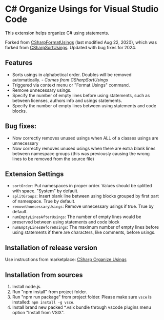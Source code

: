 # C# Organize Usings for Visual Studio Code

This extension helps organize C# using statements.

Forked from [CSharpFormatUsings](https://marketplace.visualstudio.com/items?itemName=gaoshan0621.csharp-format-usings) (last modified Aug 22, 2020), which was forked from [CSharpSortUsings](https://marketplace.visualstudio.com/items?itemName=jongrant.csharpsortusings).  Updated with bug fixes for 2024.

## Features

* Sorts usings in alphabetical order. Doubles will be removed automatically. - *Comes from CSharpSortUsings*
* Triggered via context menu or "Format Usings" command.
* Remove unnecessary usings.
* Specify the number of empty lines before using statements, such as between licenses, authors info and usings statements.
* Specify the number of empty lines between using statements and code blocks.

## Bug fixes:

* Now correctly removes unused usings when ALL of a classes usings are unnecessary
* Now correctly removes unused usings when there are extra blank lines between namespace groups (this was previously causing the wrong lines to be removed from the source file)

## Extension Settings

* `sortOrder`: Put namespaces in proper order. Values should be splitted with space. "System" by default.
* `splitGroups`: Insert blank line between using blocks grouped by first part of namespace. True by default.
* `removeUnnecessaryUsings`: Remove unnecessary usings if true. True by default.
* `numEmptyLinesAfterUsings`: The number of empty lines would be preserved between using statements and code block
* `numEmptyLinesBeforeUsings`: The maximum number of empty lines before using statements if there are characters, like comments, before usings.

## Installation of release version

Use instructions from marketplace: [CSharp Organize Usings](https://marketplace.visualstudio.com/items?itemName=jeremycaron.csharp-organize-usings)

## Installation from sources

1. Install node.js.
2. Run "npm install" from project folder.
3. Run "npm run package" from project folder. Please make sure `vsce` is installed: `npm install -g vsce`.
4. Install brand new packed *.vsix bundle through vscode plugins menu option "Install from VSIX".
